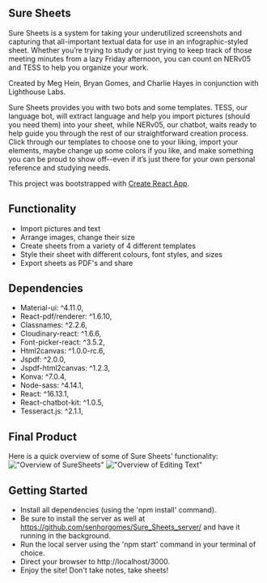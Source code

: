 ## Sure Sheets
 
Sure Sheets is a system for taking your underutilized screenshots and capturing that all-important textual data for use in an infographic-styled sheet. Whether you’re trying to study or just trying to keep track of those meeting minutes from a lazy Friday afternoon, you can count on NERv05 and TESS to help you organize your work.
 
Created by Meg Hein, Bryan Gomes, and Charlie Hayes in conjunction with Lighthouse Labs.
 
Sure Sheets provides you with two bots and some templates. TESS, our language bot, will extract language and help you import pictures (should you need them) into your sheet, while NERv05, our chatbot, waits ready to help guide you through the rest of our straightforward creation process. Click through our templates to choose one to your liking, import your elements, maybe change up some colors if you like, and make something you can be proud to show off--even if it’s just there for your own personal reference and studying needs.
 
This project was bootstrapped with [Create React App](https://github.com/facebook/create-react-app).
 
## Functionality
- Import pictures and text
- Arrange images, change their size
- Create sheets from a variety of 4 different templates
- Style their sheet with different colours, font styles, and sizes
- Export sheets as PDF's and share
 
## Dependencies
- Material-ui: ^4.11.0,
- React-pdf/renderer: ^1.6.10,
- Classnames: ^2.2.6,
- Cloudinary-react: ^1.6.6,
- Font-picker-react: ^3.5.2,
- Html2canvas: ^1.0.0-rc.6,
- Jspdf: ^2.0.0,
- Jspdf-html2canvas: ^1.2.3,
- Konva: ^7.0.4,
- Node-sass: ^4.14.1,
- React: ^16.13.1,
- React-chatbot-kit: ^1.0.5,
- Tesseract.js: ^2.1.1,
 
## Final Product
Here is a quick overview of some of Sure Sheets’ functionality:
!["Overview of SureSheets"](https://github.com/meghein/sure-sheets/blob/feature/css_signin-signup/docs/gifs/SureSheetsOverview1.gif)
!["Overview of Editing Text"](https://github.com/meghein/sure-sheets/blob/feature/css_signin-signup/docs/gifs/SureSheetsOverview2.gif)

## Getting Started
 
- Install all dependencies (using the 'npm install' command).
- Be sure to install the server as well at https://github.com/senhorgomes/Sure_Sheets_server/ and have it running in the background.
- Run the local server using the 'npm start' command in your terminal of choice.
- Direct your browser to http://localhost/3000.
- Enjoy the site! Don't take notes, take sheets!